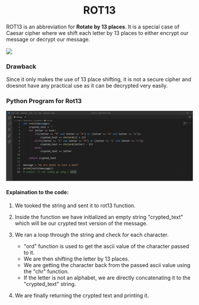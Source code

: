 <h1 align="center">ROT13</h1>

ROT13 is an abbreviation for **Rotate by 13 places**. It is a special
case of Caesar cipher where we shift each letter by 13 places to either
encrypt our message or decrypt our message.

<img src="https://www.cs.mcgill.ca/~rwest/wikispeedia/wpcd/images/102/10205.png" width="50%" align="center" />

### Drawback

Since it only makes the use of 13 place shifting, it is not a secure
cipher and doesnot have any practical use as it can be decrypted very
easily.

### Python Program for Rot13

![rot13](./images/rot13.png)

#### Explaination to the code:

1.  We tooked the string and sent it to rot13 function.
2.  Inside the function we have initialized an empty string
    "crypted\_text" which will be our crypted text version of the
    message.
3.  We ran a loop through the string and check for each character.
    -   "ord" function is used to get the ascii value of the character
        passed to it.
    -   We are then shifting the letter by 13 places.
    -   We are getting the character back from the passed ascii value
        using the "chr" function.
    -   If the letter is not an alphabet, we are directly concatenating
        it to the "crypted\_text" string.

4.  We are finally returning the crypted text and printing it.

